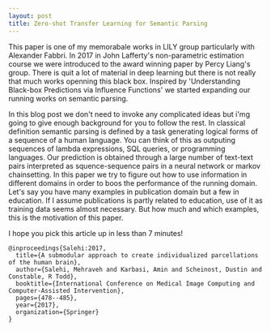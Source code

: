 ```yaml
---
layout: post
title: Zero-shot Transfer Learning for Semantic Parsing
---
```


This paper is one of my memorabale works in LILY group particularly with Alexander Fabbri.
In 2017 in John Lafferty's non-parametric estimation course we were introduced to the award winning paper by Percy Liang's group. 
There is quit a lot of material in deep learning but there is not really that much works openning this black box. 
Inspired by 'Understanding Black-box Predictions via Influence Functions' we started expanding our running works on semantic parsing. 

In this blog post we don't need to invoke any complicated ideas but i'mg going to give enough background for you to follow the rest. 
In classical definition semantic parsing is defined by a task generating logical forms of a sequence of a human language. 
You can think of this as outputing sequences of lambda expressions, SQL queries, or programming languages. 
Our prediction is obtained through a large number of text-text pairs interpreted as squence-sequence pairs in a neural network or markov chainsetting.
In this paper we try to figure out how to use information in different domains in order to boos the performance of the running domain. 
Let's say you have many examples in publication domain but a few in education.
If I assume publications is partly related to education, use of it as training data seems almost necessary. 
But how much and which examples, this is the motivation of this paper. 


I hope you pick this article up in less than 7 minutes!

```
@inproceedings{Salehi:2017,
  title={A submodular approach to create individualized parcellations of the human brain},
  author={Salehi, Mehraveh and Karbasi, Amin and Scheinost, Dustin and Constable, R Todd},
  booktitle={International Conference on Medical Image Computing and Computer-Assisted Intervention},
  pages={478--485},
  year={2017},
  organization={Springer}
}
``` 

